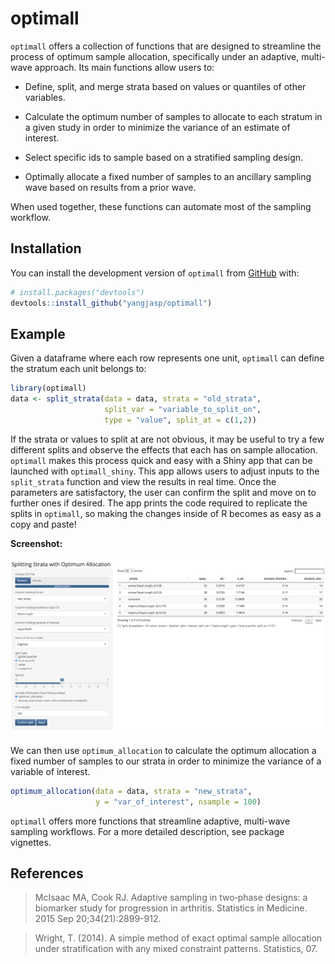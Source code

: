 
<!-- README.md is generated from README.Rmd. Please edit that file -->

# optimall

`optimall` offers a collection of functions that are designed to
streamline the process of optimum sample allocation, specifically under
an adaptive, multi-wave approach. Its main functions allow users to:

  - Define, split, and merge strata based on values or quantiles of
    other variables.

  - Calculate the optimum number of samples to allocate to each stratum
    in a given study in order to minimize the variance of an estimate of
    interest.

  - Select specific ids to sample based on a stratified sampling design.

  - Optimally allocate a fixed number of samples to an ancillary
    sampling wave based on results from a prior wave.

When used together, these functions can automate most of the sampling
workflow.

## Installation

You can install the development version of `optimall` from
[GitHub](https://github.com/) with:

``` r
# install.packages("devtools")
devtools::install_github("yangjasp/optimall")
```

## Example

Given a dataframe where each row represents one unit, `optimall` can
define the stratum each unit belongs to:

``` r
library(optimall)
data <- split_strata(data = data, strata = "old_strata", 
                     split_var = "variable_to_split_on", 
                     type = "value", split_at = c(1,2))
```

If the strata or values to split at are not obvious, it may be useful to
try a few different splits and observe the effects that each has on
sample allocation. `optimall` makes this process quick and easy with a
Shiny app that can be launched with `optimall_shiny`. This app allows
users to adjust inputs to the `split_strata` function and view the
results in real time. Once the parameters are satisfactory, the user can
confirm the split and move on to further ones if desired. The app prints
the code required to replicate the splits in `optimall`, so making the
changes inside of R becomes as easy as a copy and paste\!

<b>Screenshot:</b>

![Alt text](inst/shiny-app/optimall_shiny/Screenshots/Screenshot4.png)

We can then use `optimum_allocation` to calculate the optimum allocation
a fixed number of samples to our strata in order to minimize the
variance of a variable of interest.

``` r
optimum_allocation(data = data, strata = "new_strata", 
                   y = "var_of_interest", nsample = 100)
```

`optimall` offers more functions that streamline adaptive, multi-wave
sampling workflows. For a more detailed description, see package
vignettes.

## References

> McIsaac MA, Cook RJ. Adaptive sampling in two‐phase designs: a
> biomarker study for progression in arthritis. Statistics in Medicine.
> 2015 Sep 20;34(21):2899-912.

> Wright, T. (2014). A simple method of exact optimal sample allocation
> under stratification with any mixed constraint patterns. Statistics,
> 07.
